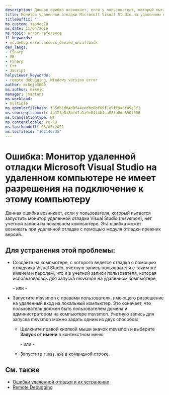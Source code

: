 ```yaml
---
description: Данная ошибка возникает, если у пользователя, который пытается запустить монитор удаленной отладки Visual Studio (msvsmon), нет учетной записи на локальном компьютере.
title: Монитор удаленной отладки Microsoft Visual Studio на удаленном компьютере не имеет разрешения на подключение к этому компьютеру
titleSuffix: ''
ms.custom: seodec18
ms.date: 11/04/2016
ms.topic: error-reference
f1_keywords:
- vs.debug.error.access_denied_oncallback
dev_langs:
- CSharp
- VB
- FSharp
- C++
- JScript
helpviewer_keywords:
- remote debugging, Windows version error
author: mikejo5000
ms.author: mikejo
manager: jmartens
ms.workload:
- multiple
ms.openlocfilehash: f35db1d84d0f44eedbc8bf09f1e5ff9a6f49e5f2
ms.sourcegitcommit: 4b323a8a8bfd1a1a9e84f4b4ca88fa8da690f656
ms.translationtype: HT
ms.contentlocale: ru-RU
ms.lasthandoff: 03/05/2021
ms.locfileid: "102146735"
---
```

# <a name="error-the-microsoft-visual-studio-remote-debugging-monitor-on-the-remote-computer-does-not-have-permission-to-connect-to-this-computer"></a>Ошибка: Монитор удаленной отладки Microsoft Visual Studio на удаленном компьютере не имеет разрешения на подключение к этому компьютеру

Данная ошибка возникает, если у пользователя, который пытается запустить монитор удаленной отладки Visual Studio (msvsmon), нет учетной записи на локальном компьютере. Эта ошибка может возникать при удаленной отладке с помощью модуля отладки прежних версий.

## <a name="to-fix-this-problem"></a>Для устранения этой проблемы:

- Создайте на компьютере, с которого ведется отладка с помощью отладчика Visual Studio, учетную запись пользователя с таким же именем и паролем, что и в учетной записи пользователя, которая использовалась для запуска msvsmon на удаленном компьютере,

   \- или -

- Запустите msvsmon с правами пользователя, имеющего разрешение на удаленный вход на локальный компьютер. Это означает, что пользователь должен быть пользователем домена и администратором на компьютере msvsmon. Учетную запись для запуска msvsmon можно задать одним из двух способов:

  - Щелкните правой кнопкой мыши значок msvsmon и выберите **Запуск от имени** в контекстном меню

    \- или -

  - Запустите `runas.exe` в командной строке.

## <a name="see-also"></a>См. также

- [Ошибки удаленной отладки и их устранение](../debugger/remote-debugging-errors-and-troubleshooting.md)
- [Remote Debugging](../debugger/remote-debugging.md)
